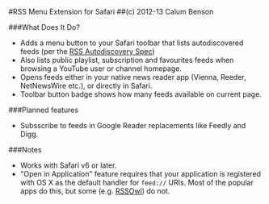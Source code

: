 #RSS Menu Extension for Safari
##(c) 2012-13 Calum Benson

###What Does It Do?

* Adds a menu button to your Safari toolbar that lists autodiscovered feeds (per the [RSS Autodiscovery Spec](http://www.rssboard.org/rss-autodiscovery))
* Also lists public playlist, subscription and favourites feeds when browsing a YouTube user or channel homepage.
* Opens feeds either in your native news reader app (Vienna, Reeder, NetNewsWire etc.), or directly in Safari.
* Toolbar button badge shows how many feeds available on current page.
 

###Planned features

* Subsscribe to feeds in Google Reader replacements like Feedly and Digg.

###Notes

* Works with Safari v6 or later. 
* "Open in Application" feature requires that your application is registered with OS X as the default handler for `feed://` URIs. Most of the popular apps do this, but some (e.g. [RSSOwl](http://www.rssowl.org)) do not.
